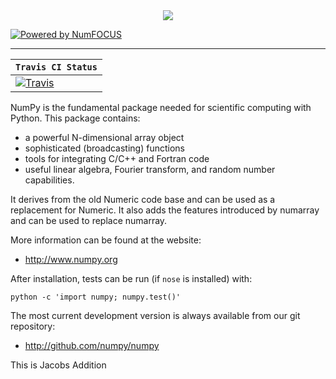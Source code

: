 <div align="center">
  <img src="http://www.numpy.org/_static/numpy_logo.png"><br>
</div>

[![Powered by NumFOCUS](https://img.shields.io/badge/powered%20by-NumFOCUS-orange.svg?style=flat&colorA=E1523D&colorB=007D8A)](https://numfocus.org)

-----------------
|  **`Travis CI Status`**   |
|-------------------|
[![Travis](https://api.travis-ci.org/numpy/numpy.svg?branch=master)](https://travis-ci.org/numpy/numpy)|


NumPy is the fundamental package needed for scientific computing with Python.
This package contains:

   * a powerful N-dimensional array object
   * sophisticated (broadcasting) functions
   * tools for integrating C/C++ and Fortran code
   * useful linear algebra, Fourier transform, and random number capabilities.

It derives from the old Numeric code base and can be used as a replacement for Numeric. It also adds the features introduced by numarray and can be used to replace numarray.

More information can be found at the website:

* http://www.numpy.org

After installation, tests can be run (if ``nose`` is installed) with:

    python -c 'import numpy; numpy.test()'

The most current development version is always available from our
git repository:

* http://github.com/numpy/numpy

This is Jacobs Addition
